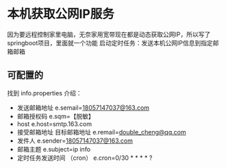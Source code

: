 # 本机获取公网IP服务


因为要远程控制家里电脑，无奈家用宽带现在都是动态获取公网IP，所以写了springboot项目，里面就一个功能
启动定时任务：发送本机公网IP信息到指定邮箱邮箱


## 可配置的

找到  info.properties
介绍：
+ 发送邮箱地址
e.semail=18057147037@163.com
+ 邮箱授权码
e.sqm=【脱敏】
+ host
e.host=smtp.163.com
+ 接受邮箱地址 目标邮箱地址
e.remail=double_cheng@qq.com
+ 发件人
e.sender=18057147037@163.com
+ 邮箱主题
e.subject=ip info
+ 定时任务发送时间 （cron）
e.cron=0/30 * * * * ?
